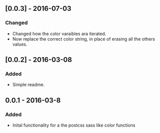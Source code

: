 ## [0.0.3] - 2016-07-03
### Changed
- Changed how the color varaibles ara iterated.
- Now replace the correct color string, in place of erasing all the others values.

## [0.0.2] - 2016-03-08
### Added
- Simple readme.

## 0.0.1 - 2016-03-8
### Added
- Inital functionality for a the postcss sass like color functions
